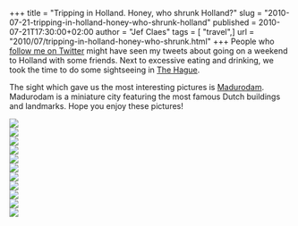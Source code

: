 +++
title = "Tripping in Holland. Honey, who shrunk Holland?"
slug = "2010-07-21-tripping-in-holland-honey-who-shrunk-holland"
published = 2010-07-21T17:30:00+02:00
author = "Jef Claes"
tags = [ "travel",]
url = "2010/07/tripping-in-holland-honey-who-shrunk.html"
+++
People who [follow me on Twitter](http://twitter.com/JefClaes) might
have seen my tweets about going on a weekend to Holland with some
friends. Next to excessive eating and drinking, we took the time to do
some sightseeing in [The
Hague](http://en.wikipedia.org/wiki/The_Hague).  
  
The sight which gave us the most interesting pictures is
[Madurodam](http://en.wikipedia.org/wiki/Madurodam). Madurodam is a
miniature city featuring the most famous Dutch buildings and landmarks.
Hope you enjoy these pictures!  
  
[![](/post/images/thumbnails/2010-07-21-tripping-in-holland-honey-who-shrunk-holland-34883_410055137771_577672771_4647375_6866294_n.jpg)](/post/images/2010-07-21-tripping-in-holland-honey-who-shrunk-holland-34883_410055137771_577672771_4647375_6866294_n.jpg)  
[![](/post/images/thumbnails/2010-07-21-tripping-in-holland-honey-who-shrunk-holland-34883_410055132771_577672771_4647374_5158652_n.jpg)](/post/images/2010-07-21-tripping-in-holland-honey-who-shrunk-holland-34883_410055132771_577672771_4647374_5158652_n.jpg)  
[![](/post/images/thumbnails/2010-07-21-tripping-in-holland-honey-who-shrunk-holland-34659_410054942771_577672771_4647367_6651472_n.jpg)](/post/images/2010-07-21-tripping-in-holland-honey-who-shrunk-holland-34659_410054942771_577672771_4647367_6651472_n.jpg)  
[![](/post/images/thumbnails/2010-07-21-tripping-in-holland-honey-who-shrunk-holland-34659_410054927771_577672771_4647364_4170752_n.jpg)](/post/images/2010-07-21-tripping-in-holland-honey-who-shrunk-holland-34659_410054927771_577672771_4647364_4170752_n.jpg)  
[![](/post/images/thumbnails/2010-07-21-tripping-in-holland-honey-who-shrunk-holland-34659_410054922771_577672771_4647363_3191554_n.jpg)](/post/images/2010-07-21-tripping-in-holland-honey-who-shrunk-holland-34659_410054922771_577672771_4647363_3191554_n.jpg)  
[![](/post/images/thumbnails/2010-07-21-tripping-in-holland-honey-who-shrunk-holland-34883_410055167771_577672771_4647381_903821_n.jpg)](/post/images/2010-07-21-tripping-in-holland-honey-who-shrunk-holland-34883_410055167771_577672771_4647381_903821_n.jpg)  
[![](/post/images/thumbnails/2010-07-21-tripping-in-holland-honey-who-shrunk-holland-34883_410055157771_577672771_4647379_6670582_n.jpg)](/post/images/2010-07-21-tripping-in-holland-honey-who-shrunk-holland-34883_410055157771_577672771_4647379_6670582_n.jpg)  
[![](/post/images/thumbnails/2010-07-21-tripping-in-holland-honey-who-shrunk-holland-34883_410055152771_577672771_4647378_6311361_n.jpg)](/post/images/2010-07-21-tripping-in-holland-honey-who-shrunk-holland-34883_410055152771_577672771_4647378_6311361_n.jpg)  
[![](/post/images/thumbnails/2010-07-21-tripping-in-holland-honey-who-shrunk-holland-34883_410055147771_577672771_4647377_2312223_n.jpg)](/post/images/2010-07-21-tripping-in-holland-honey-who-shrunk-holland-34883_410055147771_577672771_4647377_2312223_n.jpg)  
[![](/post/images/thumbnails/2010-07-21-tripping-in-holland-honey-who-shrunk-holland-34883_410055142771_577672771_4647376_7398635_n.jpg)](/post/images/2010-07-21-tripping-in-holland-honey-who-shrunk-holland-34883_410055142771_577672771_4647376_7398635_n.jpg)  
[![](/post/images/thumbnails/2010-07-21-tripping-in-holland-honey-who-shrunk-holland-34883_410055172771_577672771_4647382_6254087_n.jpg)](/post/images/2010-07-21-tripping-in-holland-honey-who-shrunk-holland-34883_410055172771_577672771_4647382_6254087_n.jpg)  